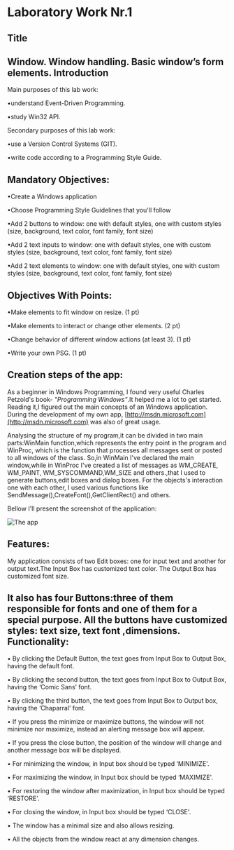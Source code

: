 Laboratory Work Nr.1
====================
Title
-----
Window. Window handling. Basic window’s form elements.
Introduction
------------
Main purposes of this lab work:

•understand Event-Driven Programming.

•study Win32 API.


Secondary purposes of this lab work:

•use a Version Control Systems (GIT).

•write code according to a Programming Style Guide.

Mandatory Objectives:
--------------------
•Create a Windows application

•Choose Programming Style Guidelines that you'll follow

•Add 2 buttons to window: one with default styles, one with custom styles (size, background, text color, font family, font size)

•Add 2 text inputs to window: one with default styles, one with custom styles (size, background, text color, font family, font size)

•Add 2 text elements to window: one with default styles, one with custom styles (size, background, text color, font family, font size)

Objectives With Points:
----------------------
•Make elements to fit window on resize. (1 pt)

•Make elements to interact or change other elements. (2 pt)

•Change behavior of different window actions (at least 3). (1 pt)

•Write your own PSG. (1 pt)

Creation steps of the app:
--------------------------
As a beginner in Windows Programming, I found very useful Charles Petzold's book- *"Programming Windows"*.It helped me a lot to get started. Reading it,I figured out the main concepts of an Windows application. During the development of my own app, [http://msdn.microsoft.com](http://msdn.microsoft.com) was also of great usage.

Analysing the structure of my program,it can be divided in two main parts:WinMain function,which represents the entry point in the program and WinProc, which is the function that processes all messages sent or posted to all windows of the class. So,in WinMain I've declared the main window,while in WinProc I've created a list of messages as WM_CREATE, WM_PAINT, WM_SYSCOMMAND,WM_SIZE and others.,that I used to generate buttons,edit boxes and dialog boxes. For the objects's interaction one with each other, I used various functions like SendMessage(),CreateFont(),GetClientRect() and others.

Bellow I'll present the screenshot of the application:

 ![The app](https://raw.github.com/TUM-FAF/FAF-121-Gusan-Gina/master/WP/images/app1.png)

Features:
---------
My application consists of two Edit boxes: one for input text and another for output text.The Input Box has customized text color. The Output Box has customized font size.

It also has four Buttons:three of them responsible for fonts and one of them for a special purpose.
All the buttons have customized styles: text size, text font ,dimensions.
Functionality:
--------------
•	By clicking the Default Button, the text goes from Input Box to Output Box, having the default font.

•	By clicking the second button, the text goes from Input Box to Output Box, having the ‘Comic Sans’ font.

•	By clicking the third button, the text goes from Input Box to Output box, having the ‘Chaparral’ font.

•	If you press the minimize or maximize buttons, the window will not minimize nor maximize, instead an alerting message box will appear.

•	If you press the close button, the position of the  window will change and another message box will be displayed.

•	For minimizing the window, in Input box should be typed ‘MINIMIZE'.

•	For maximizing the window, in Input box should be typed ‘MAXIMIZE'.

•	For restoring the window after maximization, in Input box should be typed ‘RESTORE'.

•	For closing the window, in Input box should be typed ‘CLOSE'.

•	The window has a minimal size and also allows resizing.

•	All the objects from the window react at any dimension changes.




